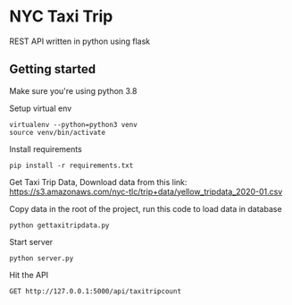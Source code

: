 # NYC Taxi Trip
 
REST API written in python using flask

## Getting started

Make sure you're using python 3.8

Setup virtual env

```
virtualenv --python=python3 venv
source venv/bin/activate
```

Install requirements

```
pip install -r requirements.txt
```
Get Taxi Trip Data,
Download data from this link: https://s3.amazonaws.com/nyc-tlc/trip+data/yellow_tripdata_2020-01.csv

Copy data in the root of the project, run this code to load data in database
```
python gettaxitripdata.py
```


Start server

```
python server.py
```

Hit the API

```
GET http://127.0.0.1:5000/api/taxitripcount
```
